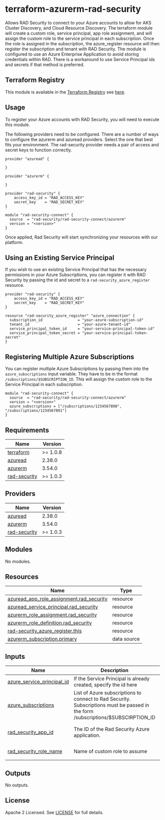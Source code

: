 # terraform-azurerm-rad-security

Allows RAD Security to connect to your Azure accounts to allow for AKS Cluster Discovery, and Cloud Resource Discovery. The terraform module will create a custom role, service principal, app role assignment, and will assign the custom role to the service principal in each subscription. Once the role is assigned in the subscription, the azure_register resource will then register the subscription and tenant with RAD Security. The module is configured to use an Azure Enterprise Application to avoid storing credentials within RAD. There is a workaround to use Service Principal ids and secrets if that method is preferred.

## Terraform Registry

This module is available in the [Terraform Registry](https://registry.terraform.io/) see [here](https://registry.terraform.io/modules/rad-security/rad-security-connect/azurerm/latest).


## Usage

To register your Azure accounts with RAD Security, you will need to execute this module.

The following providers need to be configured. There are a number of ways to configure the azurerm and azuread providers. Select the one that best fits your environment. The rad-security provider needs a pair of access and secret keys to function correctly.

```hcl
provider "azuread" {

}

provider "azurerm" {

}

provider "rad-security" {
    access_key_id = "RAD_ACCESS_KEY"
    secret_key    = "RAD_SECRET_KEY"
}
```

```hcl
module "rad-security-connect" {
  source  = "rad-security/rad-security-connect/azurerm"
  version = "<version>"
}
```

Once applied, Rad Security will start synchronizing your resources with our platform.

## Using an Existing Service Principal

If you wish to use an existing Service Principal that has the necessary permissions in your Azure Subscriptions, you can register it with RAD Security by passing the id and secret to a `rad-security_azure_register` resource.

```hcl
provider "rad-security" {
    access_key_id = "RAD_ACCESS_KEY"
    secret_key    = "RAD_SECRET_KEY"
}

resource "rad-security_azure_register" "azure_connection" {
  subscription_id                = "your-azure-subscription-id"
  tenant_id                      = "your-azure-tenant-id"
  service_principal_token_id     = "your-service-principal-token-id"
  service_principal_token_secret = "your-service-principal-token-secret"
}
```

## Registering Multiple Azure Subscriptions

You can register multiple Azure Subscriptions by passing them into the `azure_subscriptions` input variable. They have to be in the format `/subscriptions/$SUBSCRIPTION_ID`. This will assign the custom role to the Service Principal in each subscription.

```hcl
module "rad-security-connect" {
  source  = "rad-security/rad-security-connect/azurerm"
  version = "<version>"
  azure_subscriptions = ["/subscriptions/1234567890", "/subscriptions/1234567891"]
}
```

<!-- BEGINNING OF PRE-COMMIT-TERRAFORM DOCS HOOK -->
## Requirements

| Name | Version |
|------|---------|
| <a name="requirement_terraform"></a> [terraform](#requirement\_terraform) | >= 1.0.8 |
| <a name="requirement_azuread"></a> [azuread](#requirement\_azuread) | 2.38.0 |
| <a name="requirement_azurerm"></a> [azurerm](#requirement\_azurerm) | 3.54.0 |
| <a name="requirement_rad-security"></a> [rad-security](#requirement\_rad-security) | >= 1.0.3 |

## Providers

| Name | Version |
|------|---------|
| <a name="provider_azuread"></a> [azuread](#provider\_azuread) | 2.38.0 |
| <a name="provider_azurerm"></a> [azurerm](#provider\_azurerm) | 3.54.0 |
| <a name="provider_rad-security"></a> [rad-security](#provider\_rad-security) | >= 1.0.3 |

## Modules

No modules.

## Resources

| Name | Type |
|------|------|
| [azuread_app_role_assignment.rad_security](https://registry.terraform.io/providers/hashicorp/azuread/2.38.0/docs/resources/app_role_assignment) | resource |
| [azuread_service_principal.rad_security](https://registry.terraform.io/providers/hashicorp/azuread/2.38.0/docs/resources/service_principal) | resource |
| [azurerm_role_assignment.rad_security](https://registry.terraform.io/providers/hashicorp/azurerm/3.54.0/docs/resources/role_assignment) | resource |
| [azurerm_role_definition.rad_security](https://registry.terraform.io/providers/hashicorp/azurerm/3.54.0/docs/resources/role_definition) | resource |
| [rad-security_azure_register.this](https://registry.terraform.io/providers/rad-security/rad-security/latest/docs/resources/azure_register) | resource |
| [azurerm_subscription.primary](https://registry.terraform.io/providers/hashicorp/azurerm/3.54.0/docs/data-sources/subscription) | data source |

## Inputs

| Name | Description | Type | Default | Required |
|------|-------------|------|---------|:--------:|
| <a name="input_azure_service_principal_id"></a> [azure\_service\_principal\_id](#input\_azure\_service\_principal\_id) | If the Service Principal is already created, specify the id here | `string` | `""` | no |
| <a name="input_azure_subscriptions"></a> [azure\_subscriptions](#input\_azure\_subscriptions) | List of Azure subscriptions to connect to Rad Security. Subscriptions must be passed in the form /subscriptions/$SUBSCIRPTION\_ID | `list(string)` | `[]` | no |
| <a name="input_rad_security_app_id"></a> [rad\_security\_app\_id](#input\_rad\_security\_app\_id) | The ID of the Rad Security Azure application. | `string` | `"55bd48fb-0aea-469d-b464-b5aa1490941d"` | no |
| <a name="input_rad_security_role_name"></a> [rad\_security\_role\_name](#input\_rad\_security\_role\_name) | Name of custom role to assume | `string` | `"rad-security-connect"` | no |

## Outputs

No outputs.
<!-- END OF PRE-COMMIT-TERRAFORM DOCS HOOK -->

## License
Apache 2 Licensed. See [LICENSE](LICENSE) for full details.
